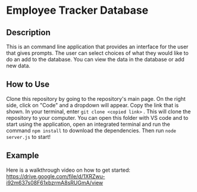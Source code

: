 # Employee Tracker Database

## Description
This is an command line application that provides an interface for the user that gives prompts. The user can select choices of what they would like to do an add to the database. You can view the data in the database or add new data.

## How to Use
Clone this repository by going to the repository's main page. On the right side, click on "Code" and a dropdown will appear. Copy the link that is shown. In your terminal, enter ``` git clone <copied link> ``` . This will clone the repository to your computer. You can open this folder with VS code and to start using the application, open an integrated terminal and run the command ``` npm install ``` to download the dependencies. Then run ``` node server.js ``` to start!

## Example
Here is a walkthrough video on how to get started: https://drive.google.com/file/d/1XRZwu-i92m637s08F61xbzrmA8sRUGmA/view

